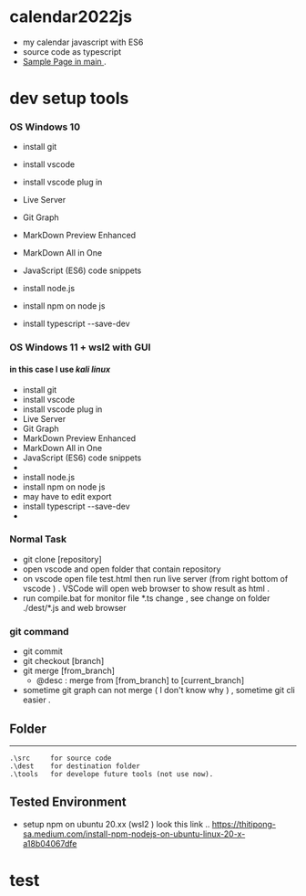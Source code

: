 # calendar2022js
- my calendar javascript with ES6 
- source code as typescript 
- [Sample Page in main ](https://tps2015gh.github.io/calendar2022js/test.html).

# dev setup tools 
### OS Windows 10 
  - install git 
  - install vscode 
  - install vscode plug in 
  - Live Server 
  - Git Graph 
  - MarkDown Preview Enhanced
  - MarkDown All in One
  - JavaScript (ES6) code snippets 
  
- install node.js 
- install npm on node js  
- install typescript --save-dev
### OS Windows 11 + wsl2 with GUI 
  #### in this case I use ***kali linux***  
  - install git 
  - install vscode 
  - install vscode plug in 
  - Live Server 
  - Git Graph 
  - MarkDown Preview Enhanced
  - MarkDown All in One
  - JavaScript (ES6) code snippets 
  - 
- install node.js 
- install npm on node js  
- may have to edit export 
- install typescript --save-dev
- 
### Normal Task
- git clone [repository] 
- open vscode and open folder that contain repository
- on vscode open file test.html  then run live server (from right bottom of vscode ) . VSCode will open web browser to show result as html .  
- run compile.bat for monitor file \*.ts change , see change on folder ./dest/*.js   and  web browser 

### git command 
- git commit 
- git checkout [branch]
- git merge [from_branch]   
  - @desc : merge from [from_branch] to [current_branch]
- sometime git graph can not merge ( I don't know why ) , sometime git cli easier . 

 
## Folder  
--- 
    .\src     for source code 
    .\dest    for destination folder
    .\tools   for develope future tools (not use now).

## Tested Environment 
  - setup npm on ubuntu 20.xx  (wsl2 ) look this link 
..  https://thitipong-sa.medium.com/install-npm-nodejs-on-ubuntu-linux-20-x-a18b04067dfe

# test 

